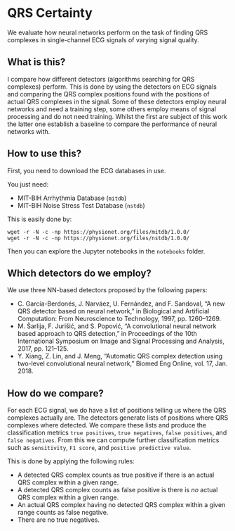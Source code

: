 # QRS Certainty

We evaluate how neural networks perform on the task of finding QRS complexes in single-channel ECG signals of varying signal quality.

## What is this?

I compare how different detectors (algorithms searching for QRS complexes) perform. This is done by using the detectors on ECG signals and comparing the QRS complex positions found with the positions of actual QRS complexes in the signal.
Some of these detectors employ neural networks and need a training step, some others employ means of signal processing and do not need training. Whilst the first are subject of this work the latter one establish a baseline to compare the performance of neural networks with.

## How to use this?

First, you need to download the ECG databases in use.

You just need:

 * MIT-BIH Arrhythmia Database (`mitdb`)
 * MIT-BIH Noise Stress Test Database (`nstdb`)

This is easily done by:

```shell
wget -r -N -c -np https://physionet.org/files/mitdb/1.0.0/
wget -r -N -c -np https://physionet.org/files/nstdb/1.0.0/
```

Then you can explore the Jupyter notebooks in the `notebooks` folder.

## Which detectors do we employ?

We use three NN-based detectors proposed by the following papers:
 * C. García-Berdonés, J. Narváez, U. Fernández, and F. Sandoval, “A new QRS detector based on neural network,” in Biological and Artificial Computation: From Neuroscience to Technology, 1997, pp. 1260–1269.
 * M. Šarlija, F. Jurišić, and S. Popović, “A convolutional neural network based approach to QRS detection,” in Proceedings of the 10th
 International Symposium on Image and Signal Processing and Analysis, 2017, pp. 121–125.
 * Y. Xiang, Z. Lin, and J. Meng, “Automatic QRS complex detection using two-level convolutional neural network,” Biomed Eng Online, vol. 17, Jan. 2018.


## How do we compare?

For each ECG signal, we do have a list of positions telling us where the QRS complexes actually are. The detectors generate lists of positions where QRS complexes where detected. We compare these lists and produce the classification metrics `true positives`, `true negatives`, `false positives`, and `false negatives`. From this we can compute further classification metrics such as `sensitivity`, `F1 score`, and `positive predictive value`.

This is done by applying the following rules:
 * A detected QRS complex counts as true positive if there is an actual QRS complex within a given range.
 * A detected QRS complex counts as false positive is there is *no* actual QRS complex within a given range.
 * An actual QRS complex having no detected QRS complex within a given range counts as false negative.
 * There are no true negatives.
